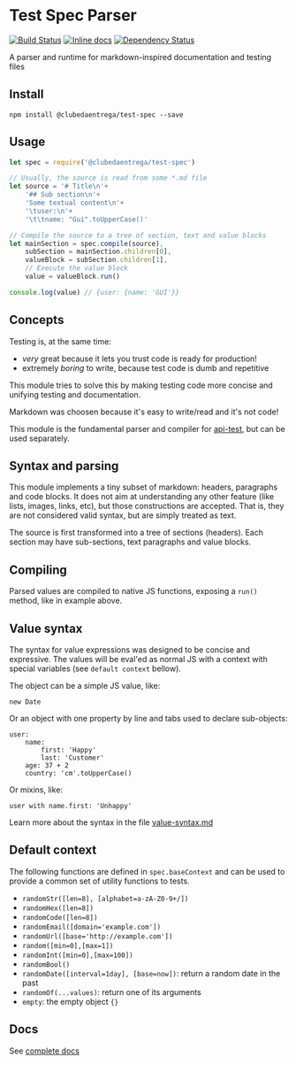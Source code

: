 # Test Spec Parser
[![Build Status](https://travis-ci.org/clubedaentrega/test-spec.svg?branch=master)](https://travis-ci.org/clubedaentrega/test-spec)
[![Inline docs](http://inch-ci.org/github/clubedaentrega/test-spec.svg?branch=master)](http://inch-ci.org/github/clubedaentrega/test-spec)
[![Dependency Status](https://david-dm.org/clubedaentrega/test-spec.svg)](https://david-dm.org/clubedaentrega/test-spec)

A parser and runtime for markdown-inspired documentation and testing files

## Install
`npm install @clubedaentrega/test-spec --save`

## Usage
```js
let spec = require('@clubedaentrega/test-spec')

// Usually, the source is read from some *.md file
let source = '# Title\n'+
	'## Sub section\n'+
	'Some textual content\n'+
	'\tuser:\n'+
	'\t\tname: "Gui".toUpperCase()'

// Compile the source to a tree of section, text and value blocks
let mainSection = spec.compile(source),
	subSection = mainSection.children[0],
	valueBlock = subSection.children[1],
	// Execute the value block
	value = valueBlock.run()

console.log(value) // {user: {name: 'GUI'}}
```

## Concepts
Testing is, at the same time:

* *very* great because it lets you trust code is ready for production!
* extremely *boring* to write, because test code is dumb and repetitive

This module tries to solve this by making testing code more concise and unifying testing and documentation.

Markdown was choosen because it's easy to write/read and it's not code!

This module is the fundamental parser and compiler for [api-test](https://github.com/clubedaentrega/api-test), but can be used separately.

## Syntax and parsing
This module implements a tiny subset of markdown: headers, paragraphs and code blocks. It does not aim at understanding any other feature (like lists, images, links, etc), but those constructions are accepted. That is, they are not considered valid syntax, but are simply treated as text.

The source is first transformed into a tree of sections (headers). Each section may have sub-sections, text paragraphs and value blocks.

## Compiling
Parsed values are compiled to native JS functions, exposing a `run()` method, like in example above.

## Value syntax
The syntax for value expressions was designed to be concise and expressive. The values will be eval'ed as normal JS with a context with special variables (see `default context` bellow).

The object can be a simple JS value, like:
```
new Date
```

Or an object with one property by line and tabs used to declare sub-objects:
```
user:
	name:
		first: 'Happy'
		last: 'Customer'
	age: 37 + 2
	country: 'cm'.toUpperCase()
```

Or mixins, like:
```
user with name.first: 'Unhappy'
```

Learn more about the syntax in the file [value-syntax.md](https://github.com/clubedaentrega/test-spec/blob/master/value-syntax.md)

## Default context
The following functions are defined in `spec.baseContext` and can be used to provide a common set of utility functions to tests.

* `randomStr([len=8], [alphabet=a-zA-Z0-9+/])`
* `randomHex([len=8])`
* `randomCode([len=8])`
* `randomEmail([domain='example.com'])`
* `randomUrl([base='http://example.com'])`
* `random([min=0],[max=1])`
* `randomInt([min=0],[max=100])`
* `randomBool()`
* `randomDate([interval=1day], [base=now])`: return a random date in the past
* `randomOf(...values)`: return one of its arguments
* `empty`: the empty object `{}`

## Docs
See [complete docs](http://clubedaentrega.github.io/test-spec)